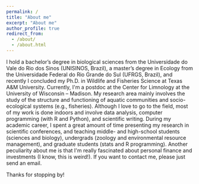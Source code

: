```yaml
---
permalink: /
title: "About me"
excerpt: "About me"
author_profile: true
redirect_from: 
  - /about/
  - /about.html
---
```


I hold a bachelor’s degree in biological sciences from the Universidade do Vale do Rio dos Sinos (UNISINOS, Brazil), a master’s degree in Ecology from the Universidade Federal do Rio Grande do Sul (UFRGS, Brazil), and recently I concluded my Ph.D. in Wildlife and Fisheries Science at Texas A&M University. Currently, I'm a postdoc at the Center for Limnology at the University of Wisconsin – Madison. My research area mainly involves the study of the structure and functioning of aquatic communities and socio-ecological systems (e.g., fisheries). Although I love to go to the field, most of my work is done indoors and involve data analysis, computer programming (with R and Python), and scientific writing. During my academic career, I spent a great amount of time presenting my research in scientific conferences, and teaching middle- and high-school students (sciences and biology), undergrads (zoology and environmental resource management), and graduate students (stats and R programming). Another peculiarity about me is that I'm really fascinated about personal finance and investments (I know, this is weird!). If you want to contact me, please just send an email.

Thanks for stopping by!



